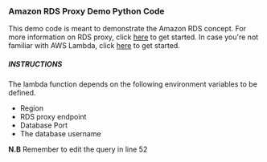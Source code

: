 ### Amazon RDS Proxy Demo Python Code

This demo code is meant to demonstrate the Amazon RDS concept. For more information on RDS proxy, click [here](https://docs.aws.amazon.com/AmazonRDS/latest/UserGuide/rds-proxy.html) to get started. In case you're not familiar with AWS Lambda, click [here](https://docs.aws.amazon.com/lambda/latest/dg/getting-started.html) to get started.

##### INSTRUCTIONS

The lambda function depends on the following environment variables to be defined.
* Region 
* RDS proxy endpoint
* Database Port
* The database username

**N.B** Remember to edit the query in line 52
